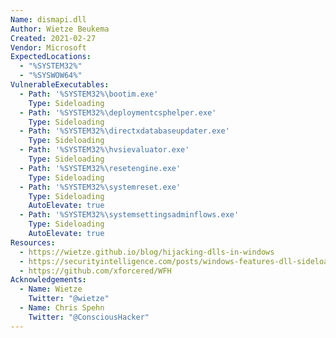 ```yaml
---
Name: dismapi.dll
Author: Wietze Beukema
Created: 2021-02-27
Vendor: Microsoft
ExpectedLocations:
  - "%SYSTEM32%"
  - "%SYSWOW64%"
VulnerableExecutables:
  - Path: '%SYSTEM32%\bootim.exe'
    Type: Sideloading
  - Path: '%SYSTEM32%\deploymentcsphelper.exe'
    Type: Sideloading
  - Path: '%SYSTEM32%\directxdatabaseupdater.exe'
    Type: Sideloading
  - Path: '%SYSTEM32%\hvsievaluator.exe'
    Type: Sideloading
  - Path: '%SYSTEM32%\resetengine.exe'
    Type: Sideloading
  - Path: '%SYSTEM32%\systemreset.exe'
    Type: Sideloading
    AutoElevate: true
  - Path: '%SYSTEM32%\systemsettingsadminflows.exe'
    Type: Sideloading
    AutoElevate: true
Resources:
  - https://wietze.github.io/blog/hijacking-dlls-in-windows
  - https://securityintelligence.com/posts/windows-features-dll-sideloading/
  - https://github.com/xforcered/WFH
Acknowledgements:
  - Name: Wietze
    Twitter: "@wietze"
  - Name: Chris Spehn
    Twitter: "@ConsciousHacker"
---
```


